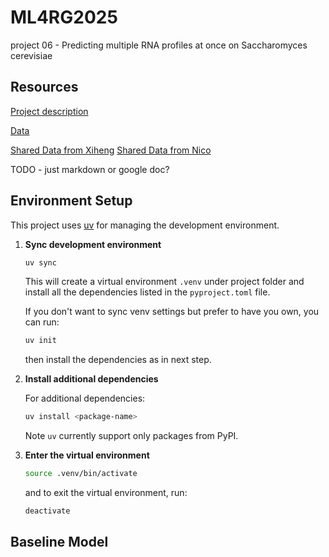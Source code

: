 # ML4RG2025
project 06 - Predicting multiple RNA profiles at once on Saccharomyces cerevisiae

## Resources

[Project description](https://docs.google.com/document/d/1371zvQSwjMryL6-9ZU7JzNc-EwSsMsTFOqVXHBheF98/edit?tab=t.0)

[Data](https://drive.google.com/drive/u/0/folders/1IHKACrqhhqUHTQUjqecX9ttJ4w209gwN)

[Shared Data from Xiheng](https://drive.google.com/drive/folders/10OPQ8c530qhksk2GFFNUUtRsmL72SZcT?usp=sharing)
[Shared Data from Nico](https://drive.google.com/drive/folders/1nvqwrMND1klkVFwYz8_4wdAdYodCLJP4?usp=sharing)

TODO - just markdown or google doc?

## Environment Setup
This project uses [uv](https://pypi.org/project/uv/) for managing the development environment.

1. **Sync development environment**

    ```sh
    uv sync
    ```
    This will create a virtual environment `.venv` under project folder and install all the dependencies listed in the `pyproject.toml` file.

    If you don't want to sync venv settings but prefer to have you own, you can run:
    
    ```sh
    uv init
    ```

    then install the dependencies as in next step.

2. **Install additional dependencies**

    For additional dependencies:
    ```sh
    uv install <package-name>
    ```
    Note `uv` currently support only packages from PyPI.

3. **Enter the virtual environment**

    ```sh
    source .venv/bin/activate
    ```

    and to exit the virtual environment, run:

    ```sh
    deactivate
    ```

## Baseline Model